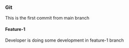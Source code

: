 ### Git

This is the first commit from main branch

#### Feature-1

Developer is doing some development in feature-1 branch
